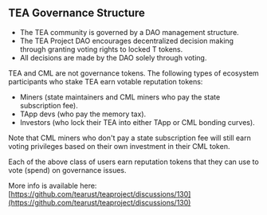 ## TEA Governance Structure

* The TEA community is governed by a DAO management structure. 
* The TEA Project DAO encourages decentralized decision making through granting voting rights to locked T tokens. 
* All decisions are made by the DAO solely through voting. 

TEA and CML are not governance tokens. The following types of ecosystem participants who stake TEA earn votable reputation tokens:

* Miners (state maintainers and CML miners who pay the state subscription fee).
* TApp devs (who pay the memory tax).
* Investors (who lock their TEA into either TApp or CML bonding curves).

Note that CML miners who don't pay a state subscription fee will still earn voting privileges based on their own investment in their CML token.

Each of the above class of users earn reputation tokens that they can use to vote (spend) on governance issues.

More info is available here: [https://github.com/tearust/teaproject/discussions/130](https://github.com/tearust/teaproject/discussions/130)
